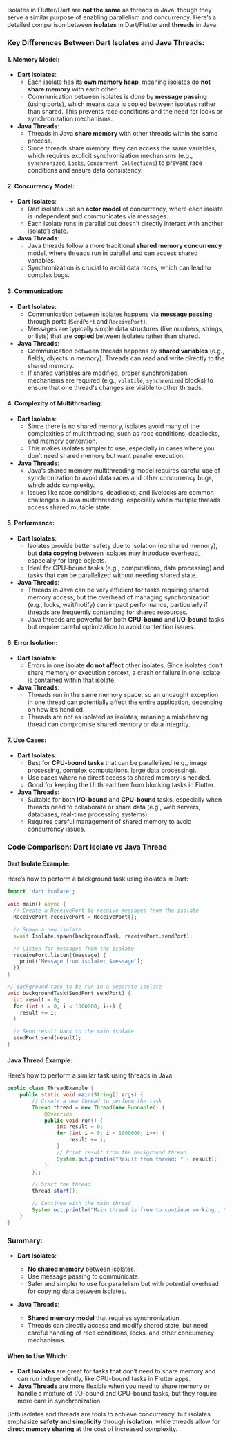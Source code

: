 Isolates in Flutter/Dart are **not the same** as threads in Java, though they serve a similar purpose of enabling parallelism and concurrency. Here’s a detailed comparison between **isolates** in Dart/Flutter and **threads** in Java:

### Key Differences Between Dart Isolates and Java Threads:

#### 1. **Memory Model:**
   - **Dart Isolates**: 
     - Each isolate has its **own memory heap**, meaning isolates do **not share memory** with each other.
     - Communication between isolates is done by **message passing** (using ports), which means data is copied between isolates rather than shared. This prevents race conditions and the need for locks or synchronization mechanisms.
   - **Java Threads**: 
     - Threads in Java **share memory** with other threads within the same process.
     - Since threads share memory, they can access the same variables, which requires explicit synchronization mechanisms (e.g., `synchronized`, `Locks`, `Concurrent Collections`) to prevent race conditions and ensure data consistency.

#### 2. **Concurrency Model:**
   - **Dart Isolates**: 
     - Dart isolates use an **actor model** of concurrency, where each isolate is independent and communicates via messages. 
     - Each isolate runs in parallel but doesn't directly interact with another isolate’s state.
   - **Java Threads**: 
     - Java threads follow a more traditional **shared memory concurrency** model, where threads run in parallel and can access shared variables.
     - Synchronization is crucial to avoid data races, which can lead to complex bugs.

#### 3. **Communication:**
   - **Dart Isolates**: 
     - Communication between isolates happens via **message passing** through ports (`SendPort` and `ReceivePort`).
     - Messages are typically simple data structures (like numbers, strings, or lists) that are **copied** between isolates rather than shared.
   - **Java Threads**: 
     - Communication between threads happens by **shared variables** (e.g., fields, objects in memory). Threads can read and write directly to the shared memory.
     - If shared variables are modified, proper synchronization mechanisms are required (e.g., `volatile`, `synchronized` blocks) to ensure that one thread's changes are visible to other threads.

#### 4. **Complexity of Multithreading:**
   - **Dart Isolates**:
     - Since there is no shared memory, isolates avoid many of the complexities of multithreading, such as race conditions, deadlocks, and memory contention.
     - This makes isolates simpler to use, especially in cases where you don’t need shared memory but want parallel execution.
   - **Java Threads**:
     - Java’s shared memory multithreading model requires careful use of synchronization to avoid data races and other concurrency bugs, which adds complexity.
     - Issues like race conditions, deadlocks, and livelocks are common challenges in Java multithreading, especially when multiple threads access shared mutable state.

#### 5. **Performance:**
   - **Dart Isolates**:
     - Isolates provide better safety due to isolation (no shared memory), but **data copying** between isolates may introduce overhead, especially for large objects.
     - Ideal for CPU-bound tasks (e.g., computations, data processing) and tasks that can be parallelized without needing shared state.
   - **Java Threads**:
     - Threads in Java can be very efficient for tasks requiring shared memory access, but the overhead of managing synchronization (e.g., locks, wait/notify) can impact performance, particularly if threads are frequently contending for shared resources.
     - Java threads are powerful for both **CPU-bound** and **I/O-bound** tasks but require careful optimization to avoid contention issues.

#### 6. **Error Isolation:**
   - **Dart Isolates**: 
     - Errors in one isolate **do not affect** other isolates. Since isolates don’t share memory or execution context, a crash or failure in one isolate is contained within that isolate.
   - **Java Threads**: 
     - Threads run in the same memory space, so an uncaught exception in one thread can potentially affect the entire application, depending on how it’s handled.
     - Threads are not as isolated as isolates, meaning a misbehaving thread can compromise shared memory or data integrity.

#### 7. **Use Cases:**
   - **Dart Isolates**:
     - Best for **CPU-bound tasks** that can be parallelized (e.g., image processing, complex computations, large data processing).
     - Use cases where no direct access to shared memory is needed.
     - Good for keeping the UI thread free from blocking tasks in Flutter.
   - **Java Threads**:
     - Suitable for both **I/O-bound** and **CPU-bound** tasks, especially when threads need to collaborate or share data (e.g., web servers, databases, real-time processing systems).
     - Requires careful management of shared memory to avoid concurrency issues.

### Code Comparison: Dart Isolate vs Java Thread

#### Dart Isolate Example:
Here’s how to perform a background task using isolates in Dart:

```dart
import 'dart:isolate';

void main() async {
  // Create a ReceivePort to receive messages from the isolate
  ReceivePort receivePort = ReceivePort();

  // Spawn a new isolate
  await Isolate.spawn(backgroundTask, receivePort.sendPort);

  // Listen for messages from the isolate
  receivePort.listen((message) {
    print('Message from isolate: $message');
  });
}

// Background task to be run in a separate isolate
void backgroundTask(SendPort sendPort) {
  int result = 0;
  for (int i = 0; i < 1000000; i++) {
    result += i;
  }

  // Send result back to the main isolate
  sendPort.send(result);
}
```

#### Java Thread Example:
Here’s how to perform a similar task using threads in Java:

```java
public class ThreadExample {
    public static void main(String[] args) {
        // Create a new thread to perform the task
        Thread thread = new Thread(new Runnable() {
            @Override
            public void run() {
                int result = 0;
                for (int i = 0; i < 1000000; i++) {
                    result += i;
                }
                // Print result from the background thread
                System.out.println("Result from thread: " + result);
            }
        });

        // Start the thread
        thread.start();

        // Continue with the main thread
        System.out.println("Main thread is free to continue working...");
    }
}
```

### Summary:
- **Dart Isolates**:
  - **No shared memory** between isolates.
  - Use message passing to communicate.
  - Safer and simpler to use for parallelism but with potential overhead for copying data between isolates.

- **Java Threads**:
  - **Shared memory model** that requires synchronization.
  - Threads can directly access and modify shared state, but need careful handling of race conditions, locks, and other concurrency mechanisms.

#### When to Use Which:
- **Dart Isolates** are great for tasks that don’t need to share memory and can run independently, like CPU-bound tasks in Flutter apps.
- **Java Threads** are more flexible when you need to share memory or handle a mixture of I/O-bound and CPU-bound tasks, but they require more care in synchronization.

Both isolates and threads are tools to achieve concurrency, but isolates emphasize **safety and simplicity** through **isolation**, while threads allow for **direct memory sharing** at the cost of increased complexity.